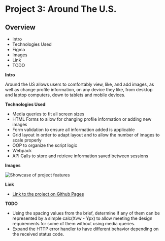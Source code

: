 # Project 3: Around The U.S.

## Overview  

* Intro
* Technologies Used
* Figma  
* Images
* Link
* TODO

**Intro**
  
Around the US allows users to comfortably view, like, and add images, as well as change profile information, on any device they like, from desktop and laptop computers, down to tablets and mobile devices.

**Technologies Used**
* Media queries to fit all screen sizes
* HTML Forms to allow for changing profile information or adding new images
* Form validation to ensure all information added is applicable
* Grid layout in order to adapt layout and to allow the number of images to scale properly
* OOP to organize the script logic
* Webpack
* API Calls to store and retrieve information saved between sessions

**Images**  
  
![Showcase of project features](../assets/around_US_showcase.gif?raw=true)

**Link**
* [Link to the project on Github Pages](https://meidoragon.github.io/se_project_aroundtheus/)

**TODO** 

* Using the spacing values from the brief, determine if any of them can be represented by a simple calc(Xvw - Ypx) to allow meeting the design requirements for some of them without using media queries.
* Expand the HTTP error handler to have different behavior depending on the received status code.